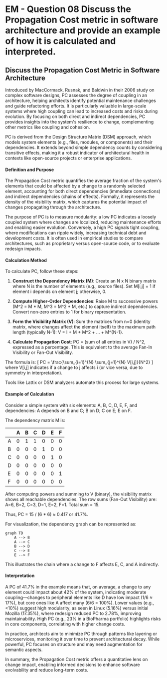 # EM - Question 08 Discuss the Propagation Cost metric in software architecture and provide an example of how it is calculated and interpreted.

## Discuss the Propagation Cost Metric in Software Architecture

Introduced by MacCormack, Rusnak, and Baldwin in their 2006 study on complex software designs, PC assesses the degree of coupling in an architecture, helping architects identify potential maintenance challenges and guide refactoring efforts. It is particularly valuable in large-scale systems where high coupling can lead to increased costs and risks during evolution. By focusing on both direct and indirect dependencies, PC provides insights into the system's resilience to change, complementing other metrics like coupling and cohesion.

PC is derived from the Design Structure Matrix (DSM) approach, which models system elements (e.g., files, modules, or components) and their dependencies. It extends beyond simple dependency counts by considering transitive effects, making it a robust indicator of architectural health in contexts like open-source projects or enterprise applications.

#### Definition and Purpose
The Propagation Cost metric quantifies the average fraction of the system's elements that could be affected by a change to a randomly selected element, accounting for both direct dependencies (immediate connections) and indirect dependencies (chains of effects). Formally, it represents the density of the visibility matrix, which captures the potential impact of changes propagating through the architecture. 

The purpose of PC is to measure modularity: a low PC indicates a loosely coupled system where changes are localized, reducing maintenance efforts and enabling easier evolution. Conversely, a high PC signals tight coupling, where modifications can ripple widely, increasing technical debt and development costs. It is often used in empirical studies to compare architectures, such as proprietary versus open-source code, or to evaluate redesign impacts.

#### Calculation Method
To calculate PC, follow these steps:

1. **Construct the Dependency Matrix (M)**: Create an N x N binary matrix where N is the number of elements (e.g., source files). Set M[i,j] = 1 if element i depends on element j; otherwise, 0.

2. **Compute Higher-Order Dependencies**: Raise M to successive powers (M^2 = M * M, M^3 = M^2 * M, etc.) to capture indirect dependencies. Convert non-zero entries to 1 for binary representation.

3. **Form the Visibility Matrix (V)**: Sum the matrices from n=0 (identity matrix, where changes affect the element itself) to the maximum path length (typically N-1): V = I + M + M^2 + ... + M^{N-1}.

4. **Calculate Propagation Cost**: PC = (sum of all entries in V) / N^2, expressed as a percentage. This is equivalent to the average Fan-In Visibility or Fan-Out Visibility.

The formula is:
\[
PC = \frac{\sum_{i=1}^{N} \sum_{j=1}^{N} V[i,j]}{N^2}
\]
where V[i,j] indicates if a change to j affects i (or vice versa, due to symmetry in interpretation).

Tools like Lattix or DSM analyzers automate this process for large systems.

#### Example of Calculation
Consider a simple system with six elements: A, B, C, D, E, F, and dependencies: A depends on B and C; B on D; C on E; E on F. 

The dependency matrix M is:

|   | A | B | C | D | E | F |
|---|----|----|----|----|----|----|
| A | 0 | 1 | 1 | 0 | 0 | 0 |
| B | 0 | 0 | 0 | 1 | 0 | 0 |
| C | 0 | 0 | 0 | 0 | 1 | 0 |
| D | 0 | 0 | 0 | 0 | 0 | 0 |
| E | 0 | 0 | 0 | 0 | 0 | 1 |
| F | 0 | 0 | 0 | 0 | 0 | 0 |

After computing powers and summing to V (binary), the visibility matrix shows all reachable dependencies. The row sums (Fan-Out Visibility) are: A=6, B=2, C=3, D=1, E=2, F=1. Total sum = 15.

Thus, PC = 15 / (6 * 6) ≈ 0.417 or 41.7%.

For visualization, the dependency graph can be represented as:

```mermaid
graph TD
    A --> B
    A --> C
    B --> D
    C --> E
    E --> F
```

This illustrates the chain where a change to F affects E, C, and A indirectly.

#### Interpretation
A PC of 41.7% in the example means that, on average, a change to any element could impact about 42% of the system, indicating moderate coupling—changes to peripheral elements like D have low impact (1/6 ≈ 17%), but core ones like A affect many (6/6 = 100%). Lower values (e.g., <10%) suggest high modularity, as seen in Linux (5.16%) versus initial Mozilla (17.35%), where redesign reduced PC to 2.78%, improving maintainability. High PC (e.g., 23% in a BioPharma portfolio) highlights risks in core components, correlating with higher change costs. 

In practice, architects aim to minimize PC through patterns like layering or microservices, monitoring it over time to prevent architectural decay. While powerful, PC focuses on structure and may need augmentation for semantic aspects.

In summary, the Propagation Cost metric offers a quantitative lens on change impact, enabling informed decisions to enhance software evolvability and reduce long-term costs.
